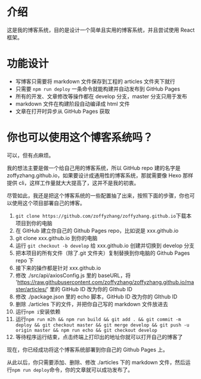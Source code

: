 # 介绍

这是我的博客系统，目的是设计一个简单且实用的博客系统，并且尝试使用 React 框架。

# 功能设计

-   写博客只需要将 markdown 文件保存到工程的 articles 文件夹下就行
-   只需要 `npm run deploy` 一条命令就能构建并自动发布到 GitHub Pages
-   所有的开发、文章修改等操作都在 develop 分支，master 分支只用于发布
-   markdown 文件在构建阶段自动编译成 html 文件
-   文章在打开时异步从 GitHub Pages 获取

# 你也可以使用这个博客系统吗？

可以，但有点麻烦。

我的想法主要是做一个给自己用的博客系统，所以 GitHub repo 建的名字是 zoffyzhang.github.io，如果要设计成通用性的博客系统，那就需要像 Hexo 那样提供 cli，这样工作量就大大提高了，这并不是我的初衷。

尽管如此，我还是把这个博客系统的一些配置抽了出来，按照下面的步骤，你也可以使用这个项目部署自己的博客。

1. `git clone https://github.com/zoffyzhang/zoffyzhang.github.io`下载本项目到你的电脑
2. 在 GitHub 建立你自己的 Github Pages repo，比如说是 xxx.github.io
3. git clone xxx.github.io 到你的电脑
4. 运行 `git checkout -b develop` 给 xxx.github.io 创建并切换到 develop 分支
5. 把本项目的所有文件（除了.git 文件夹）复制替换到你电脑的 Github Pages repo 下
6. 接下来的操作都是针对 xxx.github.io
7. 修改 ./src/api/axiosConfig.js 里的 baseURL，将 'https://raw.githubusercontent.com/zoffyzhang/zoffyzhang.github.io/master/articles/' 里的 GitHub ID 改为你的 GIthub ID
8. 修改 ./package.json 里的 echo 脚本，GitHub ID 改为你的 GIthub ID
9. 删除 ./articles 下的文件，并把你自己写的 markdown 文件放进去
10. 运行`npm i`安装依赖
11. 运行`npm run m2h && npm run build && git add . && git commit -m deploy && git checkout master && git merge develop && git push -u origin master && npm run echo && git checkout develop`
12. 等待程序运行结束，点击终端上打印出的地址你就可以打开自己的博客了

现在，你已经成功将这个博客系统部署到你自己的 Github Pages 上。

从此以后，你只需要添加、删除、修改 ./articles 下的 markdown 文件，然后运行`npm run deploy`命令，你的文章就可以成功发布了。
